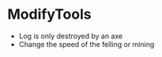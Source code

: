 ModifyTools
===========

- Log is only destroyed by an axe
- Change the speed of the felling or mining
